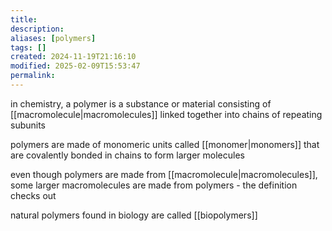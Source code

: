 ```yaml
---
title: 
description: 
aliases: [polymers]
tags: []
created: 2024-11-19T21:16:10
modified: 2025-02-09T15:53:47
permalink:
---
```


in chemistry, a polymer is a substance or material consisting of [[macromolecule|macromolecules]] linked together into chains of repeating subunits

polymers are made of monomeric units called [[monomer|monomers]] that are covalently bonded in chains to form larger molecules

even though polymers are made from [[macromolecule|macromolecules]], some larger macromolecules are made from polymers - the definition checks out

natural polymers found in biology are called [[biopolymers]]
